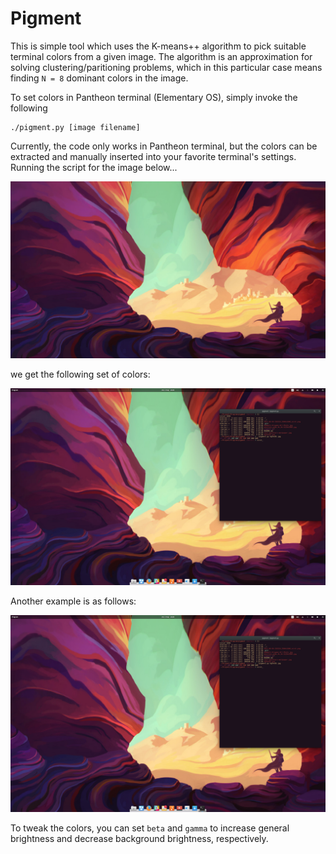 # Pigment

This is simple tool which uses the K-means++ algorithm to pick suitable terminal colors from a given image. The algorithm is an approximation for solving clustering/paritioning problems, which in this particular case means finding `N = 8` dominant colors in the image.

To set colors in Pantheon terminal (Elementary OS), simply invoke the following
```
./pigment.py [image filename]
```

Currently, the code only works in Pantheon terminal, but the colors can be extracted and manually inserted into your favorite terminal's settings. Running the script for the image below...

![](Vg3ve2E.jpg)

we get the following set of colors:

![](scrot1.png)

Another example is as follows:

![](scrot1.png)

To tweak the colors, you can set `beta` and `gamma` to increase general brightness and decrease background brightness, respectively.